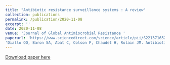 ```yaml
---
title: "Antibiotic resistance surveillance systems : A review"
collection: publications
permalink: /publication/2020-11-08
excerpt: ''
date: 2020-11-08
venue: 'Journal of Global Antimiocrobial Resistance '
paperurl: 'https://www.sciencedirect.com/science/article/pii/S221371652030271X'
'Diallo OO, Baron SA, Abat C, Colson P, Chaudet H, Rolain JM. Antibiotic resistance surveillance systems: A review. J Glob Antimicrob Resist. 2020 Dec;23:430-438. doi: 10.1016/j.jgar.2020.10.009'
---
```


[Download paper here](https://www.sciencedirect.com/science/article/pii/S221371652030271X?via%3Dihub)


